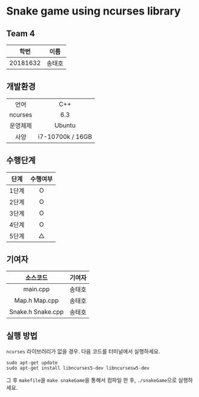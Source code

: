 # Snake game using ncurses library

## Team 4
|학번|이름|
|:--:|:--:|
|20181632|송태호|

## 개발환경
| | |
|:--:|:--:|
|언어|C++|
|ncurses|6.3|
|운영체제|Ubuntu|
|사양|i7-10700k / 16GB|

## 수행단계
|단계|수행여부|
|:--:|:--:|
|1단계|O|
|2단계|O|
|3단계|O|
|4단계|O|
|5단계|△|

## 기여자
| 소스코드 | 기여자 |
|:--:|:--:|
|main.cpp|송태호|
|Map.h Map.cpp|송태호|
|Snake.h Snake.cpp|송태호|

## 실행 방법
`ncurses` 라이브러리가 없을 경우. 다음 코드를 터미널에서 실행하세요.
```
sudo apt-get update
sudo apt-get install libncurses5-dev libncursesw5-dev
```
그 후 `makefile`을 ` make snakeGame `을 통해서 컴파일 한 후,
`./snakeGame`으로 실행하세요.
